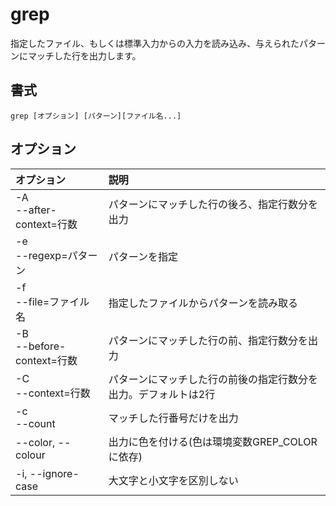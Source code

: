 # grep

指定したファイル、もしくは標準入力からの入力を読み込み、与えられたパターンにマッチした行を出力します。

## 書式

```
grep [オプション] [パターン][ファイル名...]
```

## オプション

|オプション|説明|
|:--|:--|
|-A<br>--after-context=行数|パターンにマッチした行の後ろ、指定行数分を出力|
|-e<br>--regexp=パターン|パターンを指定|
|-f<br>--file=ファイル名|指定したファイルからパターンを読み取る|
|-B<br>--before-context=行数|パターンにマッチした行の前、指定行数分を出力|
|-C<br>--context=行数|パターンにマッチした行の前後の指定行数分を出力。デフォルトは2行|
|-c<br>--count|マッチした行番号だけを出力|
|--color, --colour|出力に色を付ける(色は環境変数GREP_COLORに依存)|
|-i, --ignore-case|大文字と小文字を区別しない|
